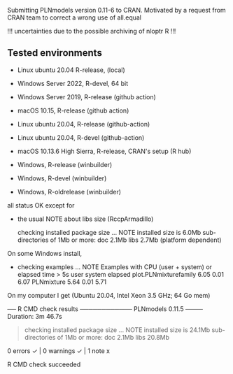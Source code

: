 
Submitting PLNmodels version 0.11-6 to CRAN. Motivated by a request from CRAN team to 
correct a wrong use of all.equal

!!! uncertainties due to the possible archiving of nloptr R !!!

## Tested environments

- Linux ubuntu 20.04 R-release, (local)

- Windows Server 2022, R-devel, 64 bit

- Windows Server 2019, R-release (github action)
- macOS 10.15, R-release (github action)
- Linux ubuntu 20.04, R-release (github-action)
- Linux ubuntu 20.04, R-devel (github-action)
- macOS 10.13.6 High Sierra, R-release, CRAN's setup (R hub)

- Windows, R-release (winbuilder)
- Windows, R-devel  (winbuilder)
- Windows, R-oldrelease  (winbuilder)

all status OK except for

* the usual NOTE about libs size (RccpArmadillo)

  checking installed package size ... NOTE
  installed size is  6.0Mb
  sub-directories of 1Mb or more:
    doc    2.1Mb
    libs   2.7Mb (platform dependent)

On some Windows install,
* checking examples ... NOTE
Examples with CPU (user + system) or elapsed time > 5s
                      user system elapsed
plot.PLNmixturefamily 6.05   0.01    6.07
PLNmixture            5.64   0.01    5.71

On my computer I get (Ubuntu 20.04, Intel Xeon 3.5 GHz; 64 Go mem)

── R CMD check results ──────────── PLNmodels 0.11.5 ────
Duration: 3m 46.7s

> checking installed package size ... NOTE
    installed size is 24.1Mb
    sub-directories of 1Mb or more:
      doc    2.1Mb
      libs  20.8Mb

0 errors ✓ | 0 warnings ✓ | 1 note x

R CMD check succeeded
